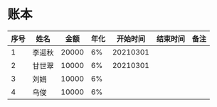 # 账本

| 序号 | 姓名   | 金额  | 年化 | 开始时间 | 结束时间 | 备注 |
| ---- | ------ | ----- | ---- | -------- | -------- | ---- |
| 1    | 李迎秋 | 20000 | 6%   | 20210301 |          |      |
| 2    | 甘世翠 | 10000 | 6%   | 20210301 |          |      |
| 3    | 刘娟   | 10000 | 6%   |          |          |      |
| 4    | 乌俊   | 10000 | 6%   |          |          |      |

